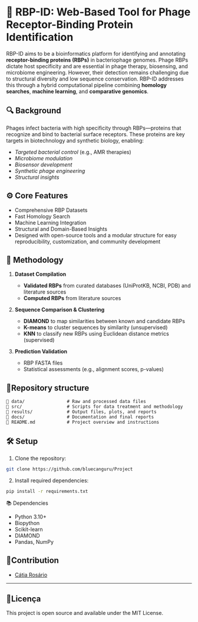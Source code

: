 # 🧬 RBP-ID: Web-Based Tool for Phage Receptor-Binding Protein Identification

RBP-ID aims to be a bioinformatics platform for identifying and annotating **receptor-binding proteins (RBPs)** in bacteriophage genomes. Phage RBPs dictate host specificity and are essential in phage therapy, biosensing, and microbiome engineering. However, their detection remains challenging due to structural diversity and low sequence conservation. RBP-ID addresses this through a hybrid computational pipeline combining **homology searches**, **machine learning**, and **comparative genomics**.



## 🔍 Background

Phages infect bacteria with high specificity through RBPs—proteins that recognize and bind to bacterial surface receptors. These proteins are key targets in biotechnology and synthetic biology, enabling:

- *Targeted bacterial control* (e.g., AMR therapies)
- *Microbiome modulation*
- *Biosensor development*
- *Synthetic phage engineering*
- *Structural insights*



## ⚙️ Core Features

- Comprehensive RBP Datasets
- Fast Homology Search
- Machine Learning Integration
- Structural and Domain-Based Insights
- Designed with open-source tools and a modular structure for easy reproducibility, customization, and community development



## 🧪 Methodology

1. **Dataset Compilation**
   - **Validated RBPs** from curated databases (UniProtKB, NCBI, PDB) and literature sources
   - **Computed RBPs** from literature sources

2. **Sequence Comparison & Clustering**
    - **DIAMOND** to map similarities between known and candidate RBPs
    - **K-means** to cluster sequences by similarity (unsupervised)
    - **KNN** to classify new RBPs using Euclidean distance metrics (supervised)

3. **Prediction Validation**
    - RBP FASTA files
    - Statistical assessments (e.g., alignment scores, p-values)



## 📖Repository structure
    📂 data/                # Raw and processed data files
    📂 src/                 # Scripts for data treatment and methodology
    📂 results/             # Output files, plots, and reports
    📂 docs/                # Documentation and final reports 
    📄 README.md            # Project overview and instructions



## 🛠 Setup
1. Clone the repository:
```bash
git clone https://github.com/bluecanguru/Project
```
2. Install required dependencies:
```bash
pip install -r requirements.txt
```



📚 Dependencies
- Python 3.10+
- Biopython
- Scikit-learn
- DIAMOND
- Pandas, NumPy



## 📝Contribution
- [Cátia Rosário](https://github.com/bluecanguru)

---

## 📜Licença
This project is open source and available under the MIT License.
